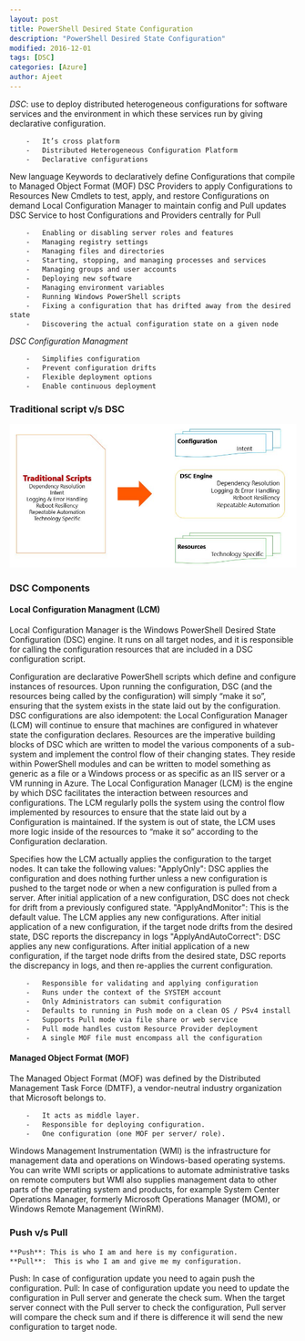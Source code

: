 ```yaml
---
layout: post
title: PowerShell Desired State Configuration
description: "PowerShell Desired State Configuration"
modified: 2016-12-01
tags: [DSC]
categories: [Azure]
author: Ajeet
---
```

*DSC*: use to deploy distributed heterogeneous configurations for software services and the environment in which these services run by giving declarative configuration. 

        -   It’s cross platform
        -   Distributed Heterogeneous Configuration Platform
        -   Declarative configurations 

New language Keywords to declaratively define Configurations that compile to Managed Object Format (MOF) DSC Providers to apply Configurations to Resources
New Cmdlets to test, apply, and restore Configurations on demand Local Configuration Manager to maintain config and Pull updates DSC Service to host Configurations and Providers centrally for Pull


        -   Enabling or disabling server roles and features
        -   Managing registry settings
        -   Managing files and directories
        -   Starting, stopping, and managing processes and services
        -   Managing groups and user accounts
        -   Deploying new software
        -   Managing environment variables
        -   Running Windows PowerShell scripts
        -   Fixing a configuration that has drifted away from the desired state
        -   Discovering the actual configuration state on a given node

*DSC Configuration Managment*

        -   Simplifies configuration
        -   Prevent configuration drifts
        -   Flexible deployment options
        -   Enable continuous deployment

### Traditional script v/s DSC
![Traditional script v/s DSC](/images/posts/trdscriptvsdsc.jpg)

### DSC Components
 ####

 #### Local Configuration Managment (LCM)

 Local Configuration Manager is the Windows PowerShell Desired State Configuration (DSC) engine. It runs on all target nodes, and it is responsible for calling the configuration resources that are included in a DSC configuration script.

 Configuration are declarative PowerShell scripts which define and configure instances of resources. Upon running the configuration, DSC (and the resources being called by the configuration) will simply “make it so”, ensuring that the system exists in the state laid out by the configuration. DSC configurations are also idempotent: the Local Configuration Manager (LCM) will continue to ensure that machines are configured in whatever state the configuration declares.
Resources are the imperative building blocks of DSC which are written to model the various components of a sub-system and implement the control flow of their changing states. They reside within PowerShell modules and can be written to model something as generic as a file or a Windows process or as specific as an IIS server or a VM running in Azure.
The Local Configuration Manager (LCM) is the engine by which DSC facilitates the interaction between resources and configurations. The LCM regularly polls the system using the control flow implemented by resources to ensure that the state laid out by a Configuration is maintained. If the system is out of state, the LCM uses more logic inside of the resources to “make it so” according to the Configuration declaration.

Specifies how the LCM actually applies the configuration to the target nodes. It can take the following values: "ApplyOnly": DSC applies the configuration and does nothing further unless a new configuration is pushed to the target node or when a new configuration is pulled from a server. After initial application of a new configuration, DSC does not check for drift from a previously configured state. "ApplyAndMonitor": This is the default value. The LCM applies any new configurations. After initial application of a new configuration, if the target node drifts from the desired state, DSC reports the discrepancy in logs "ApplyAndAutoCorrect": DSC applies any new configurations. After initial application of a new configuration, if the target node drifts from the desired state, DSC reports the discrepancy in logs, and then re-applies the current configuration.

        -   Responsible for validating and applying configuration
        -   Runs under the context of the SYSTEM account
        -   Only Administrators can submit configuration
        -   Defaults to running in Push mode on a clean OS / PSv4 install
        -   Supports Pull mode via file share or web service
        -   Pull mode handles custom Resource Provider deployment
        -   A single MOF file must encompass all the configuration


 #### Managed Object Format (MOF)
The Managed Object Format (MOF) was defined by the Distributed Management Task Force (DMTF), a vendor-neutral industry organization that Microsoft belongs to. 

        -   It acts as middle layer.
        -   Responsible for deploying configuration.
        -   One configuration (one MOF per server/ role).

 Windows Management Instrumentation (WMI) is the infrastructure for management data and operations on Windows-based operating systems. You can write WMI scripts or applications to automate administrative tasks on remote computers but WMI also supplies management data to other parts of the operating system and products, for example System Center Operations Manager, formerly Microsoft Operations Manager (MOM), or Windows Remote Management (WinRM).

### Push v/s Pull

    **Push**: This is who I am and here is my configuration. 
    **Pull**:  This is who I am and give me my configuration.

Push: In case of configuration update you need to again push the configuration.
Pull: In case of configuration update you need to update the configuration in Pull server and generate the check sum. When the target server connect with the Pull server to check the configuration, Pull server will compare the check sum and if there is difference it will send the new configuration to target node.
